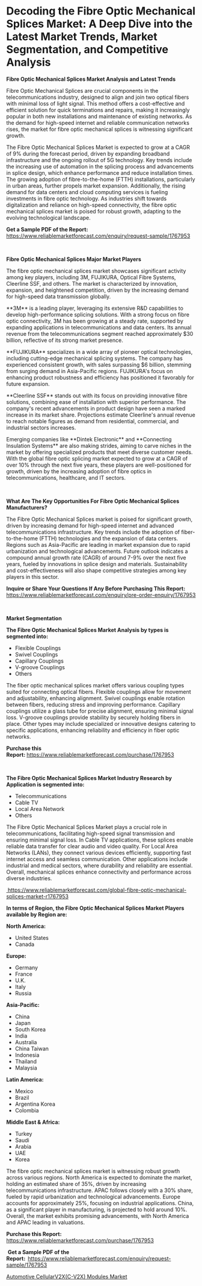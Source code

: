 <p><h1>Decoding the Fibre Optic Mechanical Splices Market: A Deep Dive into the Latest Market Trends, Market Segmentation, and Competitive Analysis</h1></p><p><strong>Fibre Optic Mechanical Splices Market Analysis and Latest Trends</strong></p>
<p><p>Fibre Optic Mechanical Splices are crucial components in the telecommunications industry, designed to align and join two optical fibers with minimal loss of light signal. This method offers a cost-effective and efficient solution for quick terminations and repairs, making it increasingly popular in both new installations and maintenance of existing networks. As the demand for high-speed internet and reliable communication networks rises, the market for fibre optic mechanical splices is witnessing significant growth.</p><p>The Fibre Optic Mechanical Splices Market is expected to grow at a CAGR of 9% during the forecast period, driven by expanding broadband infrastructure and the ongoing rollout of 5G technology. Key trends include the increasing use of automation in the splicing process and advancements in splice design, which enhance performance and reduce installation times. The growing adoption of fibre-to-the-home (FTTH) installations, particularly in urban areas, further propels market expansion. Additionally, the rising demand for data centers and cloud computing services is fueling investments in fibre optic technology. As industries shift towards digitalization and reliance on high-speed connectivity, the fibre optic mechanical splices market is poised for robust growth, adapting to the evolving technological landscape.</p></p>
<p><strong>Get a Sample PDF of the Report:&nbsp;</strong> <a href="https://www.reliablemarketforecast.com/enquiry/request-sample/1767953?utm_campaign=1169&utm_medium=2&utm_source=Github&utm_content=ia&utm_term=15022025&utm_id=fibre-optic-mechanical-splices">https://www.reliablemarketforecast.com/enquiry/request-sample/1767953</a></p>
<p>&nbsp;</p>
<p><strong>Fibre Optic Mechanical Splices Major Market Players</strong></p>
<p><p>The fibre optic mechanical splices market showcases significant activity among key players, including 3M, FUJIKURA, Optical Fibre Systems, Cleerline SSF, and others. The market is characterized by innovation, expansion, and heightened competition, driven by the increasing demand for high-speed data transmission globally.</p><p>**3M** is a leading player, leveraging its extensive R&D capabilities to develop high-performance splicing solutions. With a strong focus on fibre optic connectivity, 3M has been growing at a steady rate, supported by expanding applications in telecommunications and data centers. Its annual revenue from the telecommunications segment reached approximately $30 billion, reflective of its strong market presence.</p><p>**FUJIKURA** specializes in a wide array of pioneer optical technologies, including cutting-edge mechanical splicing systems. The company has experienced consistent growth, with sales surpassing $6 billion, stemming from surging demand in Asia-Pacific regions. FUJIKURA's focus on enhancing product robustness and efficiency has positioned it favorably for future expansion.</p><p>**Cleerline SSF** stands out with its focus on providing innovative fibre solutions, combining ease of installation with superior performance. The company's recent advancements in product design have seen a marked increase in its market share. Projections estimate Cleerline's annual revenue to reach notable figures as demand from residential, commercial, and industrial sectors increases.</p><p>Emerging companies like **Dintek Electronic** and **Connecting Insulation Systems** are also making strides, aiming to carve niches in the market by offering specialized products that meet diverse customer needs. With the global fibre optic splicing market expected to grow at a CAGR of over 10% through the next five years, these players are well-positioned for growth, driven by the increasing adoption of fibre optics in telecommunications, healthcare, and IT sectors.</p></p>
<p>&nbsp;</p>
<p><strong>What Are The Key Opportunities For Fibre Optic Mechanical Splices Manufacturers?</strong></p>
<p><p>The Fibre Optic Mechanical Splices market is poised for significant growth, driven by increasing demand for high-speed internet and advanced telecommunications infrastructure. Key trends include the adoption of fiber-to-the-home (FTTH) technologies and the expansion of data centers. Regions such as Asia-Pacific are leading in market expansion due to rapid urbanization and technological advancements. Future outlook indicates a compound annual growth rate (CAGR) of around 7-9% over the next five years, fueled by innovations in splice design and materials. Sustainability and cost-effectiveness will also shape competitive strategies among key players in this sector.</p></p>
<p><strong>Inquire or Share Your Questions If Any Before Purchasing This Report:</strong> <a href="https://www.reliablemarketforecast.com/enquiry/pre-order-enquiry/1767953?utm_campaign=1169&utm_medium=2&utm_source=Github&utm_content=ia&utm_term=15022025&utm_id=fibre-optic-mechanical-splices">https://www.reliablemarketforecast.com/enquiry/pre-order-enquiry/1767953</a></p>
<p>&nbsp;</p>
<p><strong>Market Segmentation</strong></p>
<p><strong>The Fibre Optic Mechanical Splices Market Analysis by types is segmented into:</strong></p>
<p><ul><li>Flexible Couplings</li><li>Swivel Couplings</li><li>Capillary Couplings</li><li>V-groove Couplings</li><li>Others</li></ul></p>
<p><p>The fiber optic mechanical splices market offers various coupling types suited for connecting optical fibers. Flexible couplings allow for movement and adjustability, enhancing alignment. Swivel couplings enable rotation between fibers, reducing stress and improving performance. Capillary couplings utilize a glass tube for precise alignment, ensuring minimal signal loss. V-groove couplings provide stability by securely holding fibers in place. Other types may include specialized or innovative designs catering to specific applications, enhancing reliability and efficiency in fiber optic networks.</p></p>
<p><strong>Purchase this Report:&nbsp;</strong><a href="https://www.reliablemarketforecast.com/purchase/1767953?utm_campaign=1169&utm_medium=2&utm_source=Github&utm_content=ia&utm_term=15022025&utm_id=fibre-optic-mechanical-splices">https://www.reliablemarketforecast.com/purchase/1767953</a></p>
<p>&nbsp;</p>
<p><strong>The Fibre Optic Mechanical Splices Market Industry Research by Application is segmented into:</strong></p>
<p><ul><li>Telecommunications</li><li>Cable TV</li><li>Local Area Network</li><li>Others</li></ul></p>
<p><p>The Fibre Optic Mechanical Splices Market plays a crucial role in telecommunications, facilitating high-speed signal transmission and ensuring minimal signal loss. In Cable TV applications, these splices enable reliable data transfer for clear audio and video quality. For Local Area Networks (LANs), they connect various devices efficiently, supporting fast internet access and seamless communication. Other applications include industrial and medical sectors, where durability and reliability are essential. Overall, mechanical splices enhance connectivity and performance across diverse industries.</p></p>
<p><a href="https://www.reliablemarketforecast.com/global-fibre-optic-mechanical-splices-market-r1767953?utm_campaign=1169&utm_medium=2&utm_source=Github&utm_content=ia&utm_term=15022025&utm_id=fibre-optic-mechanical-splices">&nbsp;https://www.reliablemarketforecast.com/global-fibre-optic-mechanical-splices-market-r1767953</a></p>
<p><strong>In terms of Region, the Fibre Optic Mechanical Splices Market Players available by Region are:</strong></p>
<p>
    <p> <strong> North America: </strong>
        <ul>
            <li>United States</li>
            <li>Canada</li>
        </ul>
        </p> 
    <p> <strong> Europe: </strong>
        <ul>
            <li>Germany</li>
            <li>France</li>
            <li>U.K.</li>
            <li>Italy</li>
            <li>Russia</li>
        </ul>
        </p> 
    <p> <strong> Asia-Pacific: </strong>
        <ul>
            <li>China</li>
            <li>Japan</li>
            <li>South Korea</li>
            <li>India</li>
            <li>Australia</li>
            <li>China Taiwan</li>
            <li>Indonesia</li>
            <li>Thailand</li>
            <li>Malaysia</li>
        </ul>
        </p> 
    <p> <strong> Latin America: </strong>
        <ul>
            <li>Mexico</li>
            <li>Brazil</li>
            <li>Argentina Korea</li>
            <li>Colombia</li>
        </ul>
        </p> 
    <p> <strong> Middle East & Africa: </strong>
        <ul>
            <li>Turkey</li>
            <li>Saudi</li>
            <li>Arabia</li>
            <li>UAE</li>
            <li>Korea</li>
        </ul>
    </p>
    </p>
<p><p>The fibre optic mechanical splices market is witnessing robust growth across various regions. North America is expected to dominate the market, holding an estimated share of 35%, driven by increasing telecommunications infrastructure. APAC follows closely with a 30% share, fueled by rapid urbanization and technological advancements. Europe accounts for approximately 25%, focusing on industrial applications. China, as a significant player in manufacturing, is projected to hold around 10%. Overall, the market exhibits promising advancements, with North America and APAC leading in valuations.</p></p>
<p><strong>Purchase this Report: </strong><a href="https://www.reliablemarketforecast.com/purchase/1767953?utm_campaign=1169&utm_medium=2&utm_source=Github&utm_content=ia&utm_term=15022025&utm_id=fibre-optic-mechanical-splices">https://www.reliablemarketforecast.com/purchase/1767953</a></p>
<p>&nbsp;<strong>Get a Sample PDF of the Report:&nbsp;&nbsp;</strong><a href="https://www.reliablemarketforecast.com/enquiry/request-sample/1767953?utm_campaign=1169&utm_medium=2&utm_source=Github&utm_content=ia&utm_term=15022025&utm_id=fibre-optic-mechanical-splices">https://www.reliablemarketforecast.com/enquiry/request-sample/1767953</a></p>
<p><strong></strong></p>
<p><p><a href="https://github.com/pizolina/Market-Research-Report-List-7/blob/main/automotive-cellularv2xc-v2x-modules-market.md?utm_campaign=1169&utm_medium=2&utm_source=Github&utm_content=ia&utm_term=15022025&utm_id=fibre-optic-mechanical-splices">Automotive CellularV2X(C-V2X) Modules Market</a></p></p>